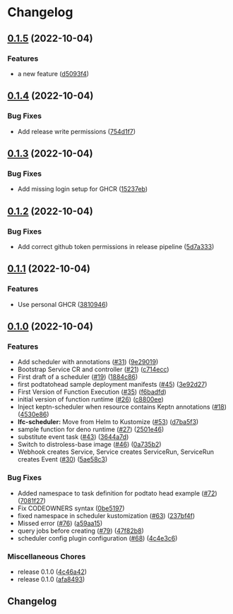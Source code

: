 # Changelog

## [0.1.5](https://github.com/mowies/lifecycle-controller/compare/v0.1.4...v0.1.5) (2022-10-04)


### Features

* a new feature ([d5093f4](https://github.com/mowies/lifecycle-controller/commit/d5093f4ba1d36c64d729bade416e1b1ce9e33d84))

## [0.1.4](https://github.com/mowies/lifecycle-controller/compare/v0.1.3...v0.1.4) (2022-10-04)


### Bug Fixes

* Add release write permissions ([754d1f7](https://github.com/mowies/lifecycle-controller/commit/754d1f75be2743741445890e9ec797d85a343bd5))

## [0.1.3](https://github.com/mowies/lifecycle-controller/compare/v0.1.2...v0.1.3) (2022-10-04)


### Bug Fixes

* Add missing login setup for GHCR ([15237eb](https://github.com/mowies/lifecycle-controller/commit/15237eb357d2ce356b1eaf1ae443c056bd3377b4))

## [0.1.2](https://github.com/mowies/lifecycle-controller/compare/v0.1.1...v0.1.2) (2022-10-04)


### Bug Fixes

* Add correct github token permissions in release pipeline ([5d7a333](https://github.com/mowies/lifecycle-controller/commit/5d7a3338138795adb51e99db199fde59b5772ce1))

## [0.1.1](https://github.com/mowies/lifecycle-controller/compare/v0.1.0...v0.1.1) (2022-10-04)


### Features

* Use personal GHCR ([3810946](https://github.com/mowies/lifecycle-controller/commit/38109465109eb6fea8b4de607af84ff41c380119))

## [0.1.0](https://github.com/mowies/lifecycle-controller/compare/v0.1.0...v0.1.0) (2022-10-04)


### Features

* Add scheduler with annotations ([#31](https://github.com/mowies/lifecycle-controller/issues/31)) ([9e29019](https://github.com/mowies/lifecycle-controller/commit/9e29019c098fd4f1d5e36500bd2c7ef410421aa8))
* Bootstrap Service CR and controller ([#21](https://github.com/mowies/lifecycle-controller/issues/21)) ([c714ecc](https://github.com/mowies/lifecycle-controller/commit/c714eccc3b9c4d1309036fc9d193da3154b4cac5))
* First draft of a scheduler ([#19](https://github.com/mowies/lifecycle-controller/issues/19)) ([1884c86](https://github.com/mowies/lifecycle-controller/commit/1884c8678a681ed322a0ef2ea07fad3e24e01237))
* first podtatohead sample deployment manifests ([#45](https://github.com/mowies/lifecycle-controller/issues/45)) ([3e92d27](https://github.com/mowies/lifecycle-controller/commit/3e92d277ebf1a9063ebcf80f05ebe62958e45cbb))
* First Version of Function Execution ([#35](https://github.com/mowies/lifecycle-controller/issues/35)) ([f6badfd](https://github.com/mowies/lifecycle-controller/commit/f6badfd19f9f0b15c04364be7b03f524c920a015))
* initial version of function runtime ([#26](https://github.com/mowies/lifecycle-controller/issues/26)) ([c8800ee](https://github.com/mowies/lifecycle-controller/commit/c8800ee352b5d0d5eccd7338cd4fa6a3ae7d2efa))
* Inject keptn-scheduler when resource contains Keptn annotations ([#18](https://github.com/mowies/lifecycle-controller/issues/18)) ([4530e86](https://github.com/mowies/lifecycle-controller/commit/4530e8602beb4fc923b767eb586e44752f725400))
* **lfc-scheduler:** Move from Helm to Kustomize ([#53](https://github.com/mowies/lifecycle-controller/issues/53)) ([d7ba5f3](https://github.com/mowies/lifecycle-controller/commit/d7ba5f35f1b32451f833d9fd53079b4162837bde))
* sample function for deno runtime ([#27](https://github.com/mowies/lifecycle-controller/issues/27)) ([2501e46](https://github.com/mowies/lifecycle-controller/commit/2501e46a18dfc4ab436669fa7c42c570abad5a52))
* substitute event task ([#43](https://github.com/mowies/lifecycle-controller/issues/43)) ([3644a7d](https://github.com/mowies/lifecycle-controller/commit/3644a7d9a0d4a565a9d857348a63ed91d8cb8102))
* Switch to distroless-base image ([#46](https://github.com/mowies/lifecycle-controller/issues/46)) ([0a735b2](https://github.com/mowies/lifecycle-controller/commit/0a735b2ca22a02ca42faf7d091741d39e0f5a547))
* Webhook creates Service, Service creates ServiceRun, ServiceRun creates Event ([#30](https://github.com/mowies/lifecycle-controller/issues/30)) ([5ae58c3](https://github.com/mowies/lifecycle-controller/commit/5ae58c33abe965e79bb405e74c0f308f1220d4ee))


### Bug Fixes

* Added namespace to task definition for podtato head example ([#72](https://github.com/mowies/lifecycle-controller/issues/72)) ([7081f27](https://github.com/mowies/lifecycle-controller/commit/7081f2772aee5abec840a58c7ab700603e84cf52))
* Fix CODEOWNERS syntax ([0be5197](https://github.com/mowies/lifecycle-controller/commit/0be5197c19ea3066d28fe8e97f274efff21f66ff))
* fixed namespace in scheduler kustomization ([#63](https://github.com/mowies/lifecycle-controller/issues/63)) ([237bf4f](https://github.com/mowies/lifecycle-controller/commit/237bf4f480161f48aa0c4b5f2afbff433447d2a8))
* Missed error ([#76](https://github.com/mowies/lifecycle-controller/issues/76)) ([a59aa15](https://github.com/mowies/lifecycle-controller/commit/a59aa1552795bce15e39195af235fd42d1448e61))
* query jobs before creating ([#79](https://github.com/mowies/lifecycle-controller/issues/79)) ([47f82b8](https://github.com/mowies/lifecycle-controller/commit/47f82b891d9d20ade2928faae307009e5c96ae22))
* scheduler config plugin configuration ([#68](https://github.com/mowies/lifecycle-controller/issues/68)) ([4c4e3c6](https://github.com/mowies/lifecycle-controller/commit/4c4e3c60a0e11267dc69ea7d8470555e3ee4f91e))


### Miscellaneous Chores

* release 0.1.0 ([4c46a42](https://github.com/mowies/lifecycle-controller/commit/4c46a4297c540b9da30c5a373624d4b8e8a88231))
* release 0.1.0 ([afa8493](https://github.com/mowies/lifecycle-controller/commit/afa849324fa422352ed61faa7f0dc75d74c3c25d))

## Changelog
